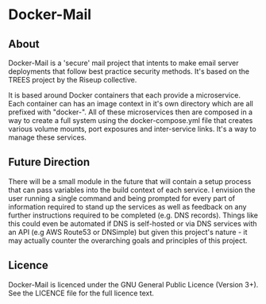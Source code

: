 Docker-Mail
===========

About
-----
Docker-Mail is a 'secure' mail project that intents to make email server
deployments that follow best practice security methods. It's based on
the TREES project by the Riseup collective.

It is based around Docker containers that each
provide a microservice. Each container can has an image context in it's
own directory which are all prefixed with "docker-". All of these
microservices then are composed in a way to create a full system using
the docker-compose.yml file that creates various volume mounts, port
exposures and inter-service links. It's a way to manage these services.


Future Direction
----------------
There will be a small module in the future that will contain a setup
process that can pass variables into the build context of each service.
I envision the user running a single command and being prompted for
every part of information required to stand up the services as well as
feedback on any further instructions required to be completed (e.g. DNS
records). Things like this could even be automated if DNS is self-hosted
or via DNS services with an API (e.g AWS Route53 or DNSimple) but
given this project's nature - it may actually counter the overarching
goals and principles of this project.


Licence
-------
Docker-Mail is licenced under the GNU General Public Licence (Version 3+).
See the LICENCE file for the full licence text.
